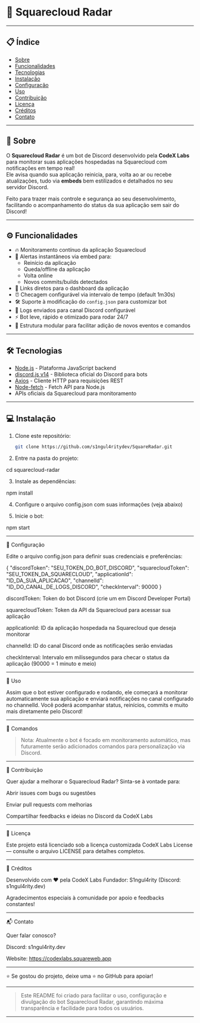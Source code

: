 # 🚀 Squarecloud Radar


---


## 📋 Índice

- [Sobre](#-sobre)
- [Funcionalidades](#-funcionalidades)
- [Tecnologias](#-tecnologias)
- [Instalação](#-instalação)
- [Configuração](#-configuração)
- [Uso](#-uso)
- [Contribuição](#-contribuição)
- [Licença](#-licença)
- [Créditos](#-créditos)
- [Contato](#-contato)


---


## 🧐 Sobre

O **Squarecloud Radar** é um bot de Discord desenvolvido pela **CodeX Labs** para monitorar suas aplicações hospedadas na Squarecloud com notificações em tempo real!  
Ele avisa quando sua aplicação reinicia, para, volta ao ar ou recebe atualizações, tudo via **embeds** bem estilizados e detalhados no seu servidor Discord.

Feito para trazer mais controle e segurança ao seu desenvolvimento, facilitando o acompanhamento do status da sua aplicação sem sair do Discord!  


---


## ⚙️ Funcionalidades

- 🔥 Monitoramento contínuo da aplicação Squarecloud
- 🚦 Alertas instantâneos via embed para:
  - Reinício da aplicação
  - Queda/offline da aplicação
  - Volta online
  - Novos commits/builds detectados
- 🔗 Links diretos para o dashboard da aplicação
- ⏰ Checagem configurável via intervalo de tempo (default 1m30s)
- 🛠️ Suporte à modificação do `config.json` para customizar bot
- 💬 Logs enviados para canal Discord configurável
- ⚡ Bot leve, rápido e otimizado para rodar 24/7
- 🔄 Estrutura modular para facilitar adição de novos eventos e comandos


---


## 🛠️ Tecnologias

- [Node.js](https://nodejs.org/) - Plataforma JavaScript backend
- [discord.js v14](https://discord.js.org/) - Biblioteca oficial do Discord para bots
- [Axios](https://axios-http.com/) - Cliente HTTP para requisições REST
- [Node-fetch](https://www.npmjs.com/package/node-fetch) - Fetch API para Node.js
- APIs oficiais da Squarecloud para monitoramento


---


## 💻 Instalação

1. Clone este repositório:
   ```bash
   git clone https://github.com/s1ngul4ritydev/SquareRadar.git

2. Entre na pasta do projeto:

cd squarecloud-radar


3. Instale as dependências:

npm install


4. Configure o arquivo config.json com suas informações (veja abaixo)


5. Inicie o bot:

npm start


---


📝 Configuração

Edite o arquivo config.json para definir suas credenciais e preferências:

{
  "discordToken": "SEU_TOKEN_DO_BOT_DISCORD",
  "squarecloudToken": "SEU_TOKEN_DA_SQUARECLOUD",
  "applicationId": "ID_DA_SUA_APLICACAO",
  "channelId": "ID_DO_CANAL_DE_LOGS_DISCORD",
  "checkInterval": 90000
}

discordToken: Token do bot Discord (crie um em Discord Developer Portal)

squarecloudToken: Token da API da Squarecloud para acessar sua aplicação

applicationId: ID da aplicação hospedada na Squarecloud que deseja monitorar

channelId: ID do canal Discord onde as notificações serão enviadas

checkInterval: Intervalo em milissegundos para checar o status da aplicação (90000 = 1 minuto e meio)


---


🚀 Uso

Assim que o bot estiver configurado e rodando, ele começará a monitorar automaticamente sua aplicação e enviará notificações no canal configurado no channelId.
Você poderá acompanhar status, reinícios, commits e muito mais diretamente pelo Discord!


---


📜 Comandos

> Nota: Atualmente o bot é focado em monitoramento automático, mas futuramente serão adicionados comandos para personalização via Discord.


---


🤝 Contribuição

Quer ajudar a melhorar o Squarecloud Radar?
Sinta-se à vontade para:

Abrir issues com bugs ou sugestões

Enviar pull requests com melhorias

Compartilhar feedbacks e ideias no Discord da CodeX Labs


---


📄 Licença

Este projeto está licenciado sob a licença customizada CodeX Labs License — consulte o arquivo LICENSE para detalhes completos.


---


🙏 Créditos

Desenvolvido com ❤️ pela CodeX Labs
Fundador: S1ngul4rity (Discord: s1ngul4rity.dev)

Agradecimentos especiais à comunidade por apoio e feedbacks constantes!


---


📬 Contato

Quer falar conosco?

Discord: s1ngul4rity.dev

Website: https://codexlabs.squareweb.app


---


⭐ Se gostou do projeto, deixe uma ⭐ no GitHub para apoiar!


---


> Este README foi criado para facilitar o uso, configuração e divulgação do bot Squarecloud Radar, garantindo máxima transparência e facilidade para todos os usuários.


---
